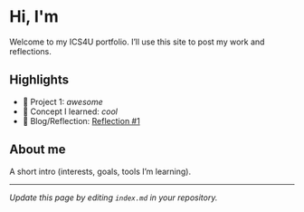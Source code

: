 # Hi, I'm <wasd>
Welcome to my ICS4U portfolio. I’ll use this site to post my work and reflections.

## Highlights
- 🔧 Project 1: *awesome*
- 🧠 Concept I learned: *cool*
- 📝 Blog/Reflection: [Reflection #1](./posts/first_reflection.md)

## About me
A short intro (interests, goals, tools I’m learning).

---
*Update this page by editing `index.md` in your repository.*

